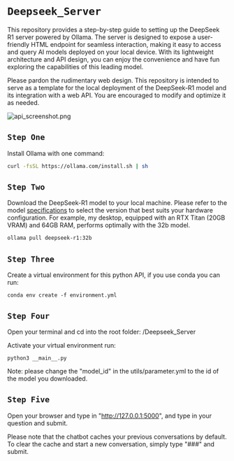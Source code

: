 

# `Deepseek_Server`

This repository provides a step-by-step guide to setting up the DeepSeek R1 server powered by Ollama. The server is designed to expose a user-friendly HTML endpoint for seamless interaction, making it easy to access and query AI models deployed on your local device. With its lightweight architecture and API design, you can enjoy the convenience and have fun exploring the capabilities of this leading model.

Please pardon the rudimentary web design. This repository is intended to serve as a template for the local deployment of the DeepSeek-R1 model and its integration with a web API. You are encouraged to modify and optimize it as needed.

![api_screenshot.png](static/files/api_screenshot.png)

## `Step One`
Install Ollama with one command:

```bash
curl -fsSL https://ollama.com/install.sh | sh
```

## `Step Two`
Download the DeepSeek-R1 model to your local machine. Please refer to the model [specifications](https://ollama.com/library/deepseek-r1) to select the version that best suits your hardware configuration. For example, my desktop, equipped with an RTX Titan (20GB VRAM) and 64GB RAM, performs optimally with the 32b model.

```bash
ollama pull deepseek-r1:32b
```

## `Step Three`
Create a virtual environment for this python API, if you use conda you can run:

```
conda env create -f environment.yml
```

## `Step Four`
Open your terminal and cd into the root folder: /Deepseek_Server

Activate your virtual environment run:
```
python3 __main__.py
```
Note: please change the "model_id" in the utils/parameter.yml to the id of the model you downloaded.
## `Step Five`
Open your browser and type in "http://127.0.0.1:5000", and type in your question and submit.

Please note that the chatbot caches your previous conversations by default. To clear the cache and start a new conversation, simply type "###" and submit.
